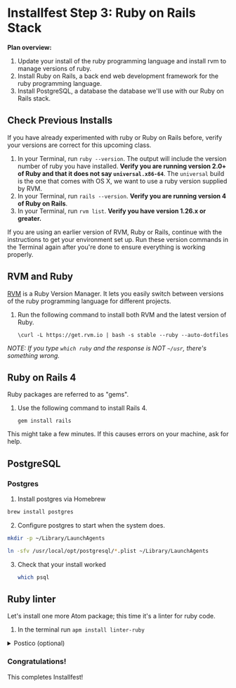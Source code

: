 # Installfest Step 3: Ruby on Rails Stack

**Plan overview:**

1. Update your install of the ruby programming language and install rvm to manage versions of ruby.
2. Install Ruby on Rails, a back end web development framework for the ruby programming language.
3. Install PostgreSQL, a database the database we'll use with our Ruby on Rails stack.

## Check Previous Installs

If you have already experimented with ruby or Ruby on Rails before, verify your versions are correct for this upcoming class.

1. In your Terminal, run `ruby --version`.  The output will include the version number of ruby you have installed. **Verify you are running version 2.0+ of Ruby and that it does not say `universal.x86-64`**.  The `universal` build is the one that comes with OS X, we want to use a ruby version supplied by RVM.
2. In your Terminal, run `rails --version`. **Verify you are running version 4 of Ruby on Rails**.
3. In your Terminal, run `rvm list`.  **Verify you have version 1.26.x or greater.**

If you are using an earlier version of RVM, Ruby or Rails, continue with the instructions to get your environment set up. Run these version commands in the Terminal again after you're done to ensure everything is working properly.


## RVM and Ruby

<a href="http://www.rvm.io" target="_new">RVM</a> is a Ruby Version Manager. It lets you easily switch between versions of the ruby programming language for different projects.

1. Run the following command to install both RVM and the latest version of Ruby.

    ```
    \curl -L https://get.rvm.io | bash -s stable --ruby --auto-dotfiles
    ```

_NOTE:  If you type `which ruby` and the response is NOT `~/usr`, there's something wrong._



## Ruby on Rails 4

Ruby packages are referred to as "gems". 

1. Use the following command to install Rails 4.
    
    ```
    gem install rails
    ```

This might take a few minutes. 
If this causes errors on your machine, ask for help.


## PostgreSQL 

### Postgres

1. Install postgres via Homebrew
  ```bash
  brew install postgres
  ```

2. Configure postgres to start when the system does.

  ```bash
  mkdir -p ~/Library/LaunchAgents

  ln -sfv /usr/local/opt/postgresql/*.plist ~/Library/LaunchAgents
  ```

3. Check that your install worked

    ```bash
    which psql
    ```

## Ruby linter
Let's install one more Atom package; this time it's a linter for ruby code.

1. In the terminal run `apm install linter-ruby`

<details>
<summary>Postico (optional)</summary>
### Postico

Postico is a GUI tool to view the contents of your Postgres database. 

1. Go to <a href="https://eggerapps.at/postico/" target="_new">eggerapps.at/postico/</a> and download the free version.
2. Install it by unzipping the downloaded zip and then dragging `Postico.app` into your `Applications` directory.

</details>


### Congratulations!
This completes Installfest!


